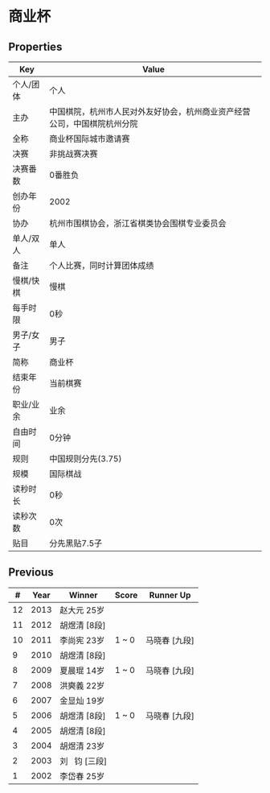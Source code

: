 # 商业杯

## Properties

| Key | Value |
| --- | ----- |
| 个人/团体 | 个人 |
| 主办 | 中国棋院，杭州市人民对外友好协会，杭州商业资产经营公司，中国棋院杭州分院 |
| 全称 | 商业杯国际城市邀请赛 |
| 决赛 | 非挑战赛决赛 |
| 决赛番数 | 0番胜负 |
| 创办年份 | 2002 |
| 协办 | 杭州市围棋协会，浙江省棋类协会围棋专业委员会 |
| 单人/双人 | 单人 |
| 备注 | 个人比赛，同时计算团体成绩 |
| 慢棋/快棋 | 慢棋 |
| 每手时限 | 0秒 |
| 男子/女子 | 男子 |
| 简称 | 商业杯 |
| 结束年份 | 当前棋赛 |
| 职业/业余 | 业余 |
| 自由时间 | 0分钟 |
| 规则 | 中国规则分先(3.75) |
| 规模 | 国际棋战 |
| 读秒时长 | 0秒 |
| 读秒次数 | 0次 |
| 贴目 | 分先黑贴7.5子 |

## Previous

| # | Year | Winner | Score | Runner Up |
| --- | --- | --- | --- | --- |
| 12 | 2013 | 赵大元 25岁 |  |  |
| 11 | 2012 | 胡煜清 [8段] |  |  |
| 10 | 2011 | 李尚宪 23岁 | 1 ~ 0 | 马晓春 [九段] |
| 9 | 2010 | 胡煜清 [8段] |  |  |
| 8 | 2009 | 夏晨琨 14岁 | 1 ~ 0 | 马晓春 [九段] |
| 7 | 2008 | 洪奭義 22岁 |  |  |
| 6 | 2007 | 金显灿 19岁 |  |  |
| 5 | 2006 | 胡煜清 [8段] | 1 ~ 0 | 马晓春 [九段] |
| 4 | 2005 | 胡煜清 [8段] |  |  |
| 3 | 2004 | 胡煜清 23岁 |  |  |
| 2 | 2003 | 刘   钧 [三段] |  |  |
| 1 | 2002 | 李岱春 25岁 |  |  |

